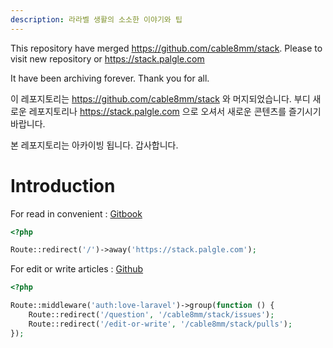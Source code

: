 ```yaml
---
description: 라라벨 생활의 소소한 이야기와 팁
---
```


This repository have merged https://github.com/cable8mm/stack. Please to visit new repository or https://stack.palgle.com

It have been archiving forever. Thank you for all.

이 레포지토리는 https://github.com/cable8mm/stack 와 머지되었습니다. 부디 새로운 레포지토리나 https://stack.palgle.com 으로 오셔서 새로운 콘텐츠를 즐기시기 바랍니다.

본 레포지토리는 아카이빙 됩니다. 갑사합니다.

# Introduction

For read in convenient : [Gitbook](https://stack.palgle.com)

```php
<?php

Route::redirect('/')->away('https://stack.palgle.com');
```

For edit or write articles : [Github](https://github.com/cable8mm/stack)

```php
<?php

Route::middleware('auth:love-laravel')->group(function () {
    Route::redirect('/question', '/cable8mm/stack/issues');
    Route::redirect('/edit-or-write', '/cable8mm/stack/pulls');
});
```
